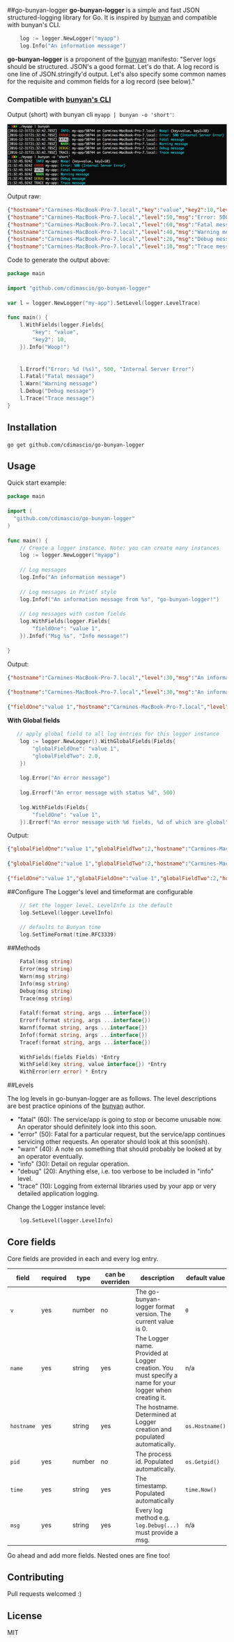 
##go-bunyan-logger
**go-bunyan-logger** is a simple and fast JSON structured-logging library for Go. It is inspired by [bunyan](https://github.com/trentm/node-bunyan) and compatible with bunyan's CLI.

```go
	log := logger.NewLogger("myapp")
	log.Info("An information message")
```

**go-bunyan-logger** is a proponent of the [bunyan](https://github.com/trentm/node-bunyan) manifesto: "Server logs should be structured. JSON's a good format. Let's do that. A log record is one line of JSON.stringify'd output. Let's also specify some common names for the requisite and common fields for a log record (see below)."

### Compatible with [bunyan's CLI](https://github.com/trentm/node-bunyan)

Output (short) with bunyan cli `myapp | bunyan -o 'short'`:

![](https://github.com/cdimascio/go-bunyan-logger/raw/master/withbunyan.png)

Output raw:

```json
{"hostname":"Carmines-MacBook-Pro-7.local","key":"value","key2":10,"level":30,"msg":"Woop!","name":"my-app","pid":50230,"time":"2016-12-31T21:16:14.242Z","v":0}
{"hostname":"Carmines-MacBook-Pro-7.local","level":50,"msg":"Error: 500 (Internal Server Error)","name":"my-app","pid":50230,"time":"2016-12-31T21:16:14.242Z","v":0}
{"hostname":"Carmines-MacBook-Pro-7.local","level":60,"msg":"Fatal message","name":"my-app","pid":50230,"time":"2016-12-31T21:16:14.242Z","v":0}
{"hostname":"Carmines-MacBook-Pro-7.local","level":40,"msg":"Warning message","name":"my-app","pid":50230,"time":"2016-12-31T21:16:14.242Z","v":0}
{"hostname":"Carmines-MacBook-Pro-7.local","level":20,"msg":"Debug message","name":"my-app","pid":50230,"time":"2016-12-31T21:16:14.242Z","v":0}
{"hostname":"Carmines-MacBook-Pro-7.local","level":10,"msg":"Trace message","name":"my-app","pid":50230,"time":"2016-12-31T21:16:14.242Z","v":0}
```


Code to generate the output above:

```go
package main

import "github.com/cdimascio/go-bunyan-logger"

var l = logger.NewLogger("my-app").SetLevel(logger.LevelTrace)

func main() {
	l.WithFields(logger.Fields{
		"key": "value",
		"key2": 10,
	}).Info("Woop!")


	l.Errorf("Error: %d (%s)", 500, "Internal Server Error")
	l.Fatal("Fatal message")
	l.Warn("Warning message")
	l.Debug("Debug message")
	l.Trace("Trace message")
}
```


## Installation
`go get github.com/cdimascio/go-bunyan-logger`

## Usage

Quick start example:

```go
package main

import (
  "github.com/cdimascio/go-bunyan-logger"
)

func main() {
	// Create a logger instance. Note: you can create many instances
	log := logger.NewLogger("myapp")

	// Log messages
	log.Info("An information message")

	// Log messages in Printf style
	log.Infof("An information message from %s", "go-bunyan-logger!")

	// Log messages with custom fields
	log.WithFields(logger.Fields{
		"fieldOne": "value 1",
	}).Infof("Msg %s", "Info message!")

}
```

Output:

```json
{"hostname":"Carmines-MacBook-Pro-7.local","level":30,"msg":"An information message","name":"myapp","pid":38851,"time":"2016-12-31T11:34:52-05:00","v":0}

{"hostname":"Carmines-MacBook-Pro-7.local","level":30,"msg":"An information message from [go-bunyan-logger!]","name":"myapp","pid":38851,"time":"2016-12-31T11:34:52-05:00","v":0}

{"fieldOne":"value 1","hostname":"Carmines-MacBook-Pro-7.local","level":30,"msg":"An information message with fields","name":"myapp","pid":38851,"time":"2016-12-31T11:34:52-05:00","v":0}


```

**With Global fields**


```go
   // apply global field to all log entries for this logger instance
  	log := logger.NewLogger().WithGlobalFields(Fields{
		"globalFieldOne": "value 1",
		"globalFieldTwo": 2.0,
	})

	log.Error("An error message")

	log.Errorf("An error message with status %d", 500)

	log.WithFields(Fields{
		"fieldOne": "value 1",
	}).Errorf("An error message with %d fields, %d of which are global", 3, 2)
```

Output:

```json
{"globalFieldOne":"value 1","globalFieldTwo":2,"hostname":"Carmines-MacBook-Pro-7.local","level":50,"msg":"An error message","name":"example-app","pid":38851,"time":"2016-12-31T11:34:52-05:00","v":0}

{"globalFieldOne":"value 1","globalFieldTwo":2,"hostname":"Carmines-MacBook-Pro-7.local","level":50,"msg":"An error message with status [500]","name":"example-app","pid":38851,"time":"2016-12-31T11:34:52-05:00","v":0}

{"fieldOne":"value 1","globalFieldOne":"value 1","globalFieldTwo":2,"hostname":"Carmines-MacBook-Pro-7.local","level":50,"msg":"An error message with 3 fields, 2 of which are global","name":"example-app","pid":38851,"time":"2016-12-31T11:34:52-05:00","v":0}


```

##Configure
The Logger's level and timeformat are configurable

```go
	// Set the logger level. LevelInfo is the default
	log.SetLevel(logger.LevelInfo)

	// defaults to Bunyan time
	log.SetTimeFormat(time.RFC3339)

```

##Methods
```go
	Fatal(msg string)
	Error(msg string)
	Warn(msg string)
	Info(msg string)
	Debug(msg string)
	Trace(msg string)

	Fatalf(format string, args ...interface{})
	Errorf(format string, args ...interface{})
	Warnf(format string, args ...interface{})
	Infof(format string, args ...interface{})
	Tracef(format string, args ...interface{})

	WithFields(fields Fields) *Entry
	WithField(key string, value interface{}) *Entry
	WithError(err error) * Entry
```


##Levels

The log levels in go-bunyan-logger are as follows. The level descriptions are best practice opinions of the [bunyan](https://github.com/trentm/node-bunyan) author.

- "fatal" (60): The service/app is going to stop or become unusable now. An operator should definitely look into this soon.
- "error" (50): Fatal for a particular request, but the service/app continues servicing other requests. An operator should look at this soon(ish).
- "warn" (40): A note on something that should probably be looked at by an operator eventually.
- "info" (30): Detail on regular operation.
- "debug" (20): Anything else, i.e. too verbose to be included in "info" level.
- "trace" (10): Logging from external libraries used by your app or very detailed application logging.

Change the Logger instance level:

```
	log.SetLevel(logger.LevelInfo)
```

## Core fields
Core fields are provided in each and every log entry.

| field    | required | type   | can be overriden | description                                                                                             | default value |
|----------|----------|--------|------------------|---------------------------------------------------------------------------------------------------------|---------------|
| `v`        | yes      | number    | no               | The go-bunyan-logger format version. The current value is 0.                                                   | `0`             |
| `name`     | yes      | string | yes              | The Logger name. Provided at Logger creation. You must specify a name for your logger when creating it. | n/a           |
| `hostname` | yes      | string | yes              | The hostname. Determined at Logger creation and populated automatically.                                | `os.Hostname()` |
| `pid`      | yes      | number    | no               | The process id. Populated automatically.                                                                | `os.Getpid()`   |
| `time`     | yes      | string | yes              | The timestamp. Populated automatically                                                                  | `time.Now()`    |
| `msg`      | yes      | string | yes              | Every log method e.g. `log.Debug(...)` must provide a msg.                                              | n/a           |

Go ahead and add more fields. Nested ones are fine too!

## Contributing
Pull requests welcomed :)

## License
MIT